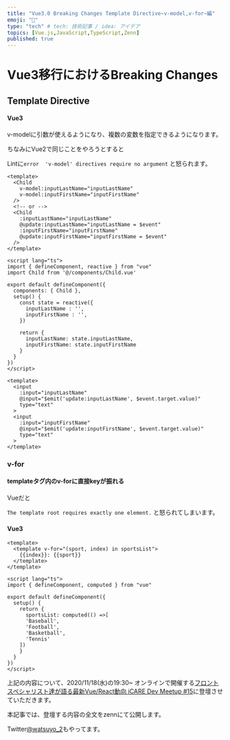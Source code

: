 ```yaml
---
title: "Vue3.0 Breaking Changes Template Directive~v-model,v-for~編"
emoji: "🚀"
type: "tech" # tech: 技術記事 / idea: アイデア
topics: [Vue.js,JavaScript,TypeScript,Zenn]
published: true
---
```


# Vue3移行におけるBreaking Changes
## Template Directive
#### Vue3
v-modelに引数が使えるようになり、複数の変数を指定できるようになります。

ちなみにVue2で同じことをやろうとすると

Lintに`error  'v-model' directives require no argument`
と怒られます。

```vue
<template>
  <Child
    v-model:inputLastName="inputLastName"
    v-model:inputFirstName="inputFirstName"
  />
  <!-- or -->
  <Child
    :inputLastName="inputLastName"
    @update:inputLastName="inputLastName = $event"
    :inputFirstName="inputFirstName"
    @update:inputFirstName="inputFirstName = $event"
  />
</template>

<script lang="ts">
import { defineComponent, reactive } from "vue"
import Child from '@/components/Child.vue'

export default defineComponent({
  components: { Child },
  setup() {
    const state = reactive({
      inputLastName : '',
      inputFirstName : '',
    })

    return {
      inputLastName: state.inputLastName,
      inputFirstName: state.inputFirstName
    }
  }
})
</script>
```

```vue
<template>
  <input
    :input="inputLastName"
    @input="$emit('update:inputLastName', $event.target.value)"
    type="text"
  >
  <input
    :input="inputFirstName"
    @input="$emit('update:inputFirstName', $event.target.value)"
    type="text"
  >
</template>
```

### v-for
#### templateタグ内のv-forに直接keyが振れる
Vueだと

`The template root requires exactly one element.`
と怒られてしまいます。

#### Vue3
```vue
<template>
  <template v-for="(sport, index) in sportsList">
    {{index}}: {{sport}}
  </template>
</template>

<script lang="ts">
import { defineComponent, computed } from "vue"

export default defineComponent({
  setup() {
    return {
      sportsList: computed(() =>[
      'Baseball',
      'Football',
      'Basketball',
      'Tennis'
    ])
    }
  }
})
</script>
```

上記の内容について、2020/11/18(水)の19:30~ オンラインで開催する[フロントスペシャリスト達が語る最新Vue/React動向 iCARE Dev Meetup #15](https://icare.connpass.com/event/192817/)に登壇させていただきます。

本記事では、登壇する内容の全文をzennにて公開します。

Twitter[@watsuyo_2](https://twitter.com/watsuyo_2)もやってます。
